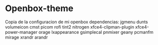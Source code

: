 # Openbox-theme
Copia de la configuracion de mi openbox
dependencias: jgmenu dunts volumeicon cmst picom rofi tint2 nitrogen xfce4-clipman-plugin xfce4-power-manager orage lxappearance gsimplecal pnmixer geany pcmanfm mirage xrandr arandr
